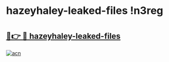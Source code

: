 # hazeyhaley-leaked-files !n3reg

# <h2><a href="https://4wavix.esa.edu.pl?title=hazeyhaley-leaked-files&ref=n3reg">🔗👉 🔴 hazeyhaley-leaked-files</a></h2>

[![acn](https://github.com/user-attachments/assets/0f9c940e-d8b0-45ae-aac7-cd30a18b3e1c)](https://4wavix.esa.edu.pl?title=hazeyhaley-leaked-files&ref=n3reg)

